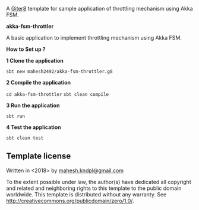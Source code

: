 A [Giter8][g8] template for sample application of throttling mechanism using Akka FSM.

**akka-fsm-throttler**

A basic application to implement throttling mechanism using Akka FSM. 

**How to Set up ?**

**1 Clone the application**

`sbt new mahesh2492/akka-fsm-throttler.g8`

**2 Compile the application**

`cd akka-fsm-throttler`
`sbt clean compile`

**3 Run the application**

`sbt run`

**4 Test the application**

`sbt clean test`

Template license
----------------
Written in <2018> by <Mahesh Chand> <mahesh.kndpl@gmail.com>

To the extent possible under law, the author(s) have dedicated all copyright and related
and neighboring rights to this template to the public domain worldwide.
This template is distributed without any warranty. See <http://creativecommons.org/publicdomain/zero/1.0/>.

[g8]: http://www.foundweekends.org/giter8/
